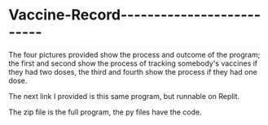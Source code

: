 # Vaccine-Record--------------------------


The four pictures provided show the process and outcome of the program; the first and second show the process of tracking somebody's vaccines if they had two doses, the third and fourth show the process if they had one dose.

The next link I provided is this same program, but runnable on Replit. 

The zip file is the full program, the py files have the code.
